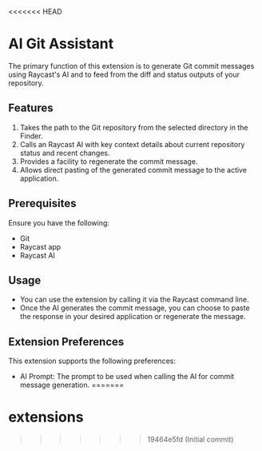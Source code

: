<<<<<<< HEAD
# AI Git Assistant

The primary function of this extension is to generate Git commit messages using Raycast's AI and to feed from the diff and status outputs of your repository.

## Features

1. Takes the path to the Git repository from the selected directory in the Finder.
2. Calls an Raycast AI with key context details about current repository status and recent changes.
3. Provides a facility to regenerate the commit message.
4. Allows direct pasting of the generated commit message to the active application.

## Prerequisites

Ensure you have the following:

- Git
- Raycast app
- Raycast AI

## Usage

- You can use the extension by calling it via the Raycast command line.
- Once the AI generates the commit message, you can choose to paste the response in your desired application or regenerate the message.

## Extension Preferences

This extension supports the following preferences:

- AI Prompt: The prompt to be used when calling the AI for commit message generation.
=======
# extensions
>>>>>>> 19464e5fd (Initial commit)
